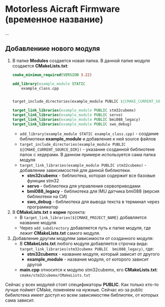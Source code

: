 # Motorless Aicraft Firmware (временное название)
...
## Добавлениие нового модуля
1. В папке **Modules** создается новая папка. В данной папке модуля создается **CMakeLists.txt**:
    ```cmake
    cmake_minimum_required(VERSION 3.22)

    add_library(example_module STATIC
        example_class.cpp
    

    target_include_directories(example_module PUBLIC ${CMAKE_CURRENT_SOURCE_DIR})

    target_link_libraries(example_module PUBLIC stm32cubemx)
    target_link_libraries(example_module PUBLIC servo)
    target_link_libraries(example_module PUBLIC bmi088_legacy)
    target_link_libraries(example_module PUBLIC swo_debug)
    ```
    * ```add_library(example_module STATIC example_class.cpp)``` - создание библиотеки **example_module** и добавление к ней source файлов
    * ```target_include_directories(example_module PUBLIC ${CMAKE_CURRENT_SOURCE_DIR})``` - указание созданной библиотеке папок с хедерами. В данном примере используется сама папка модуля
    * ```target_link_libraries(example_module PUBLIC stm32cubemx)``` - добавление зависимсостей для данной библиотеки.
      * **stm32cubemx** - библиотека, которая содержит все базовые функции stm32
      * **servo** - библиотека для управления сервоприводами
      * **bmi088_legacy** - библиотека для IMU датчика bmi088 (версия библиотеки на СИ)
      * **swo_debug** - библиотека для вывода текста в терминал через программатор
2. В **CMakeLists.txt** в **корне** проекта:
    * В ```target_link_libraries(${CMAKE_PROJECT_NAME}``` добавляется название модуля
    * Через ```add_subdirectory``` добавляется путь к папке модуля, где лежит **CMakeLists.txt** самого модуля.
3. Добавление другим модулям зависимости от созданного модуля:
    * В **CMakeLists.txt** любого модуля добавляется строчка вида: ```target_link_libraries(stm32cubemx PUBLIC  bmi088_legacy)```, где:
      * **stm32cubemx** -  название модуля, который зависит от другого
      * **example_module** - название модуля, от которого зависит другой
    * **main.cpp** относится к модулю stm32cubemx, его **CMakeLists.txt**: ```cmake/stm32cubemx/CMakeLists.txt```

Сейчас у всех модулей стоят спецификаторы **PUBLIC**. Как только кто-то лучше поймет CMake, поменяем на нужные. Сейчас из-за public бибилотека имеет доступ ко всем зависимостям библиотек, от которых сама зависит.